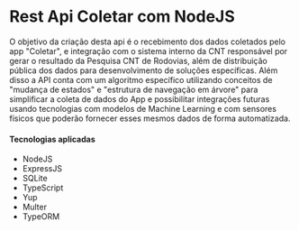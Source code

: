 # Rest Api Coletar com NodeJS

O objetivo da criação desta api é o recebimento dos dados coletados pelo app "Coletar", e integração com o sistema interno da CNT responsável por gerar o resultado da Pesquisa CNT de Rodovias, além de distribuição pública dos dados para desenvolvimento de soluções específicas. Além disso a API conta com um algoritmo específico utilizando conceitos de "mudança de estados" e "estrutura de navegação em árvore" para simplificar a coleta de dados do App e possibilitar integrações futuras usando tecnologias com modelos de Machine Learning e com sensores físicos que poderão fornecer esses mesmos dados de forma automatizada.

#### Tecnologias aplicadas

- NodeJS
- ExpressJS
- SQLite
- TypeScript
- Yup
- Multer
- TypeORM
